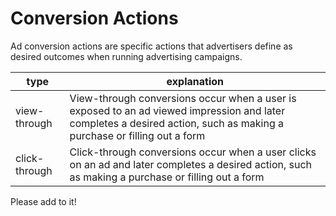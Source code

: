 # Conversion Actions

Ad conversion actions are specific actions that advertisers define as desired outcomes when running advertising campaigns.

| type  | explanation  |
|---|---|
| view-through  | View-through conversions occur when a user is exposed to an ad viewed impression and later completes a desired action, such as making a purchase or filling out a form  |
| click-through  | Click-through conversions occur when a user clicks on an ad and later completes a desired action, such as making a purchase or filling out a form  |

Please add to it!
